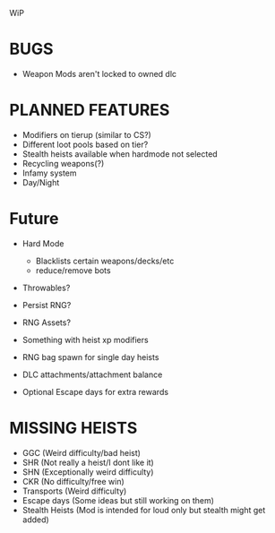 WiP

# BUGS

- Weapon Mods aren't locked to owned dlc

# PLANNED FEATURES

- Modifiers on tierup (similar to CS?)
- Different loot pools based on tier?
- Stealth heists available when hardmode not selected
- Recycling weapons(?)
- Infamy system
- Day/Night

# Future

- Hard Mode

  - Blacklists certain weapons/decks/etc
  - reduce/remove bots

- Throwables?
- Persist RNG?
- RNG Assets?
- Something with heist xp modifiers
- RNG bag spawn for single day heists
- DLC attachments/attachment balance
- Optional Escape days for extra rewards

# MISSING HEISTS

- GGC (Weird difficulty/bad heist)
- SHR (Not really a heist/I dont like it)
- SHN (Exceptionally weird difficulty)
- CKR (No difficulty/free win)
- Transports (Weird difficulty)
- Escape days (Some ideas but still working on them)
- Stealth Heists (Mod is intended for loud only but stealth might get added)
